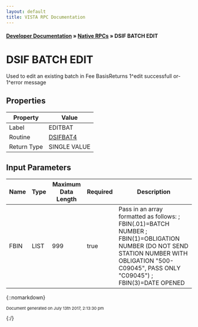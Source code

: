 ```yaml
---
layout: default
title: VISTA RPC Documentation
---
```


#### [Developer Documentation](../index) &#187; [Native RPCs](TableOfContents) &#187; DSIF BATCH EDIT<br/>
# DSIF BATCH EDIT

Used to edit an existing batch in Fee BasisReturns 1^edit successfull or-1^error message

## Properties

Property | Value
--- | ---
Label | EDITBAT
Routine | [DSIFBAT4](http://code.osehra.org/dox/Routine_DSIFBAT4_source.html)
Return Type | SINGLE VALUE


## Input Parameters

Name | Type | Maximum Data Length | Required | Description
--- | --- | --- | --- | ---
FBIN | LIST | 999 | true | Pass in an array formatted as follows:  ; FBIN(.01)&#x3D;BATCH NUMBER ; FBIN(1)&#x3D;OBLIGATION NUMBER  (DO NOT SEND STATION NUMBER WITH OBLIGATION &quot;500-C09045&quot;, PASS ONLY &quot;C09045&quot;) ; FBIN(3)&#x3D;DATE OPENED



{::nomarkdown} <br/><p style="font-size: 11px">Document generated on July 13th 2017, 2:13:30 pm</p>{:/}